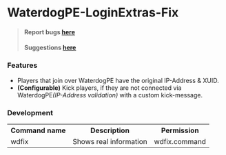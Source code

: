 # WaterdogPE-LoginExtras-Fix

> #### Report bugs [here](https://github.com/xxAROX/WaterdogPE-LoginExtras-Fix/issues/new?template=bug-report.yml)
> #### Suggestions [here](https://github.com/xxAROX/WaterdogPE-LoginExtras-Fix/issues/new?template=feature-request.yml)

### Features

- Players that join over WaterdogPE have the original IP-Address & XUID.
- <b>(Configurable)</b> Kick players, if they are not connected via WaterdogPE<i>(IP-Address validation)</i> with a
  custom kick-message.

### Development

<table>
	<tr>
		<th>Command name</th>
		<th>Description</th>
		<th>Permission</th>
	</tr>
	<tr>
		<td>wdfix</td>
		<td>Shows real information</td>
		<td>wdfix.command</td>
	</tr>
</table>
